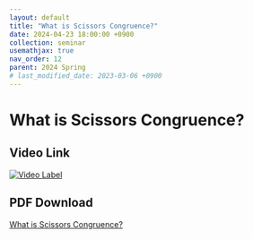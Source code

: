 ```yaml
---
layout: default
title: "What is Scissors Congruence?"
date: 2024-04-23 18:00:00 +0900
collection: seminar
usemathjax: true
nav_order: 12
parent: 2024 Spring
# last_modified_date: 2023-03-06 +0900
---
```

# What is Scissors Congruence?
<!-- ## <center> Abstract </center>
Francis Guthrie claimed in 1852 the four color problem. We
proof two essential lemmas and then solve six color problem. We expand
the proof of six color problem into five, four color problem. Kempe
published this proof in 1879. However the flaw was discovered in 1890
by Heawood. Although flawed, Kempe’s idea was used as one of a basic
tool. -->
## Video Link

[![Video Label](https://img.youtube.com/vi/J_wDWke60WM/hqdefault.jpg)](https://youtu.be/J_wDWke60WM)

## PDF Download

<a target='_blank' href='download/scissors.pptx'>What is Scissors Congruence? </a>